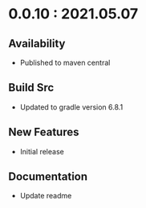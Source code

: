 # 0.0.10 : 2021.05.07

## Availability

- Published to maven central

## Build Src

- Updated to gradle version 6.8.1

## New Features

- Initial release

## Documentation

- Update readme
